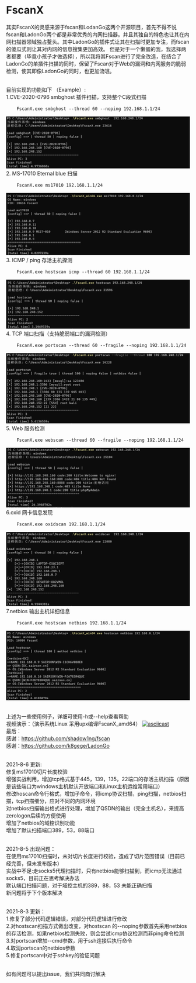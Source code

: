 # FscanX 
其实FscanX的灵感来源于fscan和LodanGo这两个开源项目，首先不得不说fscan和LadonGo两个都是非常优秀的内网扫描器。并且其独自的特色也让其在内网扫描器领域独占鳌头。其中LadonGo的插件式让其在扫描时更加专注，而fscan的傻瓜式则让其对内网的信息搜集更加高效。
但是对于一个懒蛋的我，我选择两者都要（毕竟小孩子才做选择），所以我将其Fscan进行了完全改造，在结合了LadonGo的单插件扫描的同时，保留了Fscan对于Web的漏洞和内网服务的脆弱检测，使其即像LadonGo的同时，也更加流氓。

<br>目前实现的功能如下  （Example）:
<br>1.CVE-2020-0796 smbghost 插件扫描，支持整个C段式扫描
```shell
    FscanX.exe smbghost --thread 60 --noping 192.168.1.1/24
```
![img.png](image/img4.png)
<br>2. MS-17010 Eternal blue 扫描
```shell
    FscanX.exe ms17010 192.168.1.1/24
```
![img.png](image/img6.png)
<br>3. ICMP / ping 存活主机探测
```shell
    FscanX.exe hostscan icmp --thread 60 192.168.1.1/24
```
![img.png](image/img1.png)
<br>4. TCP 端口扫描（支持脆弱端口的漏洞检测）
```shell
    FscanX.exe portscan --thread 60 --fragile --noping 192.168.1.1/24
```
![img.png](image/img3.png)
<br>5. Web 服务检测
```shell 
    FscanX.exe webscan --thread 60 --fragile --noping 192.168.1.1/24
```
![img.png](image/img2.png)
<br>6.oxid 网卡信息发现
```shell
    FscanX.exe oxidscan 192.168.1.1/24
```
![img.png](image/img.png)
<br>7.netbios 输出主机详细信息
```shell
    FscanX.exe hostscan netbios 192.168.1.1/24
```
![img.png](image/img5.png)

<br> 上述为一些使用例子，详细可使用-h或--help查看帮助
<br> 视频演示：（演示系统Linux 采用upx编译FscanX_amd64）
[![asciicast](https://asciinema.org/a/428622.svg)](https://asciinema.org/a/428622)
<br> 最后：
<br> 感谢：https://github.com/shadow1ng/fscan
<br> 感谢：https://github.com/k8gege/LadonGo

<br> 2021-8-6 更新:
<br> 修复ms17010切片长度校验
<br> 增强实战利用，增加tcp格式基于445，139，135，22端口的存活主机扫描（原因是该些端口为windows主机默认开放端口和Linux主机运维常用端口）
<br> 修改hoscan命令行格式，增加子命令，将icmp协议扫描，ping扫描，netbios扫描，tcp扫描细分，应对不同的内网环境
<br> 对netbios扫描输出格式进行处理，增加了QSDN的输出（完全主机名），来提高zerologon后续的方便使用
<br> 增加了netbios的域控识别功能
<br> 增加了默认扫描端口389，53，88端口

<br> 2021-8-5 出现问题：
<br>在使用ms17010扫描时，未对切片长度进行校验，造成了切片范围错误（目前已经完善，但未发布版本）
<br>实战中不足:走socks5代理扫描时，只有netbios能够扫描到，而icmp无法通过socks5，目前正在思考解决办法
<br>默认端口扫描问题，对于域控主机的389，88，53 未能正确扫描
<br>新问题将于下个版本解决

<br> 2021-8-3 更新：
<br> 1.修复了部分代码逻辑错误，对部分代码逻辑进行修改
<br> 2.对hostscan扫描方式做出改变，对hostscan 的--noping参数首先采用netbios的存活检测，如果netbios检测失败，则会尝试icmp协议检测而非ping命令检测
<br> 3.对portscan增加--cmd参数，用于ssh连接后执行命令
<br> 4.取消portscan的netbios参数
<br> 5.修复portscan中对于sshkey的验证问题

<br> 如有问题可以提出issue，我们共同商讨解决

